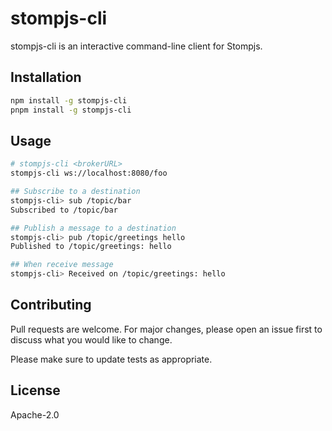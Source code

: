 # stompjs-cli

stompjs-cli is an interactive command-line client for Stompjs.

## Installation


```bash
npm install -g stompjs-cli
pnpm install -g stompjs-cli
```

## Usage

```bash
# stompjs-cli <brokerURL>
stompjs-cli ws://localhost:8080/foo

## Subscribe to a destination
stompjs-cli> sub /topic/bar
Subscribed to /topic/bar

## Publish a message to a destination
stompjs-cli> pub /topic/greetings hello
Published to /topic/greetings: hello

## When receive message
stompjs-cli> Received on /topic/greetings: hello
```

## Contributing

Pull requests are welcome. For major changes, please open an issue first
to discuss what you would like to change.

Please make sure to update tests as appropriate.

## License

Apache-2.0